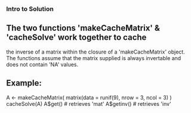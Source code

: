 ### Intro to Solution

## The two functions 'makeCacheMatrix' & 'cacheSolve' work together to cache
the inverse of a matrix within the closure of a 'makeCacheMatrix' object.
The functions assume that the matrix supplied is always invertable and
does not contain 'NA' values.

## Example:
A <- makeCacheMatrix( matrix(data = runif(9), nrow = 3, ncol = 3) )
cacheSolve(A)
A$get()       # retrieves 'mat'
A$getinv()    # retrieves 'inv'